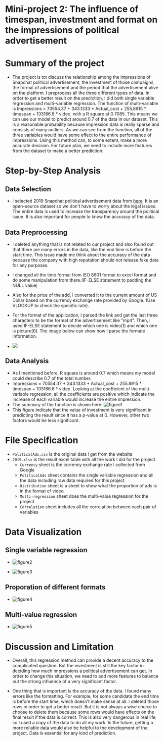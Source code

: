 # Mini-project 2: The influence of timespan, investment and format on the impressions of political advertisement

# Summary of the project 

- The project is tot discuss the relationship among the impressions of Snapchat political advertisement, the investment of those campaigns, the format of advertisement and the period that the advertisement alive on the platform. I preprocess all the three different types of data. In order to get a better result on the prediction, I did both single variable regression and multi-variable regression. The function of multi-variable is Impressions = 70554.37 + 343.1333 * Actual_cost + 255.8915 * timespan + 103166.6 * video, with a R square at 0.7085. This means we can use our model to predict around 0.7 of the data in our dataset. This is a reasonable probability because impression data is really sparse and consists of many outliers. As we can see from the function, all of the three variables would have some effect to the entire performance of impressions. Using this method can, to some extent, make a more accurate decision. For future plan, we need to include more features from the dataset to make a better prediction. 

# Step-by-Step Analysis 

## Data Selection 
- I selected 2019 Snapchat political advertisement data from [here](https://www.snap.com/en-US/political-ads/). It is an open-source dataset so we don't have to worry about the legal issues. The entire data is used to increase the transparency around the political issue. It is also important for people to know the accuracy of the data. 


## Data Preprocessing 

- I deleted anything that is not related to our project and also found out that there are many errors in the data, like the end time is before the start time. This issue made me think about the accuracy of the data because the company with high reputation should not release fake data for any purposes. 
- I changed all the time format from ISO 8601 format to excel format and do some manipulation from there.(IF-ELSE statement to padding the NULL value) 
- Also for the price of the add, I converted it to the current amount of US Dollar based on the currency exchange rate provided by Google. (Use VLOOKUP to check the specific rate). 
- For the format of the application, I parsed the link and get the last three characters to be the format of the advertisement like "mp4". Then, I used IF-ELSE statement to decide which one is video(1) and which one is picture(0). The image below can show how I parse the formate information. 

- ![](./image/format.png)

## Data Analysis
- As I mentioned before, R square is around 0.7 which means my model could describe 0.7 of the total number. 
- Impressions = 70554.37 + 343.1333 * Actual_cost + 255.8915 * timespan + 103166.6 * video. Looking at the coefficient of the multi-variable regression, all the coefficients are positive which indicate the increase of each variable would increase the entire impression. 
- The summary of the function is shown here: 
![figure1](./image/summary.png)
- This figure indicate that the value of investment is very significant in predicting the result since it has a p-value at 0. However, other two factors would be less significant. 

# File Specification 
- `PoliticalAds.csv` is the original data I get from the website
- `2019.xlsx` is the result excel table with all the work I did for the project
    - `Currency` sheet is the currency exchange rate I collected from Google
    - `PoliticalAds` sheet contains the single variable regression and all the data including raw data required for this project
    - `Distribution` sheet is a sheet to show what the proportion of ads is in the format of video
    - `Multi-regression` sheet does the multi-value regression for the project
    - `Correlation` sheet includes all the correlation between each pair of variables


# Data Visualization 

## Single variable regression 

- ![figure2](./image/timespan.png)

- ![figure3](./image/investment.png)

## Proporation of different formats

- ![figure4](./image/video.png)

## Multi-value regression 
- ![figure5](./image/result.png)

# Discussion and Limitation

- Overall, this regression method can provide a decent accuracy to the complicated question. But the investment is still the key factor in deciding how much impressions a political advertisement can get. In order to change this situation, we need to add more features to balance out the strong influence of a very significant factor. 

- One thing that is important is the accuracy of the data. I found many errors like the formatting. For example, for some candidate the end time is before the start time, which doesn't make sense at all. I deleted those rows in order to get a better result. But it is not always a wise choice to choose to delete them because some rows would have effects on the final result if the data is correct. This is also very dangerous in real life, so I used a copy of the data to do all my work. In the future, getting a more reliable data would also be helpful to the development of the project. Data is essential for any kind of prediction.  